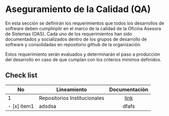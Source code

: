 # Aseguramiento de la Calidad (QA)

En esta sección se definirán los requerimientos que todos los desarrollos de software deben cumplinplir en el marco de la calidad de la Oficina Asesora de Sistemas (OAS). Cada uno de los requerimientos han sido documentados y socializados dentro de los grupos de desarrollo de software y consolidadas en repositorio github de la organización.   

Estos requerimiento serán evaluados y determinarán el paso a producción del desarrollo en caso de que cumplan con los criterios mínimos definidos.

## Check list

No |Lineamiento | Documentación
--- | --- | :---:
1 | Repositorios Institucionales | [link](https://github.com/udistrital/introduccion_oas#2-repositorios-institucionales-herb)
- [x] item1 | adsdsa | dfafs
